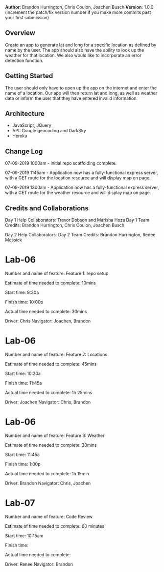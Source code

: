 **Author**: Brandon Hurrington, Chris Coulon, Joachen Busch
**Version**: 1.0.0 (increment the patch/fix version number if you make more commits past your first submission)

## Overview
Create an app to generate lat and long for a specific location as defined by name by the user.  The app should also have the ability to look up the weather for that location.  We also would like to incorporate an error detection function.

## Getting Started
The user should only have to open up the app on the internet and enter the name of a location.  Our app will then return lat and long, as well as weather data or inform the user that they have entered invalid information.

## Architecture
- JavaScript, JQuery
- API: Google geocoding and DarkSky
- Heroku

## Change Log

07-09-2019 1000am - Initial repo scaffolding complete.

07-09-2019 1145am - Application now has a fully-functional express server, with a GET route for the location resource and will display map on page.

07-09-2019 1300am - Application now has a fully-functional express server, with a GET route for the weather resource and will display map on page.

## Credits and Collaborations
Day 1 Help Collaborators: Trevor Dobson and Marisha Hoza
Day 1 Team Credits: Brandon Hurrington, Chris Coulon, Joachen Busch

Day 2 Help Collaborators: 
Day 2 Team Credits: Brandon Hurrington, Renee Messick


# Lab-06
Number and name of feature: Feature 1: repo setup

Estimate of time needed to complete: 10mins

Start time: 9:30a

Finish time: 10:00p

Actual time needed to complete: 30mins

Driver: Chris
Navigator: Joachen, Brandon

# Lab-06
Number and name of feature: Feature 2: Locations

Estimate of time needed to complete: 45mins

Start time: 10:20a

Finish time: 11:45a

Actual time needed to complete: 1h 25mins

Driver: Joachen
Navigator: Chris, Brandon

# Lab-06
Number and name of feature: Feature 3: Weather

Estimate of time needed to complete: 30mins

Start time: 11:45a

Finish time: 1:00p

Actual time needed to complete: 1h 15min

Driver: Brandon
Navigator: Chris, Joachen

# Lab-07
Number and name of feature: Code Review

Estimate of time needed to complete: 60 minutes

Start time: 10:15am

Finish time: 

Actual time needed to complete: 

Driver: Renee
Navigator: Brandon